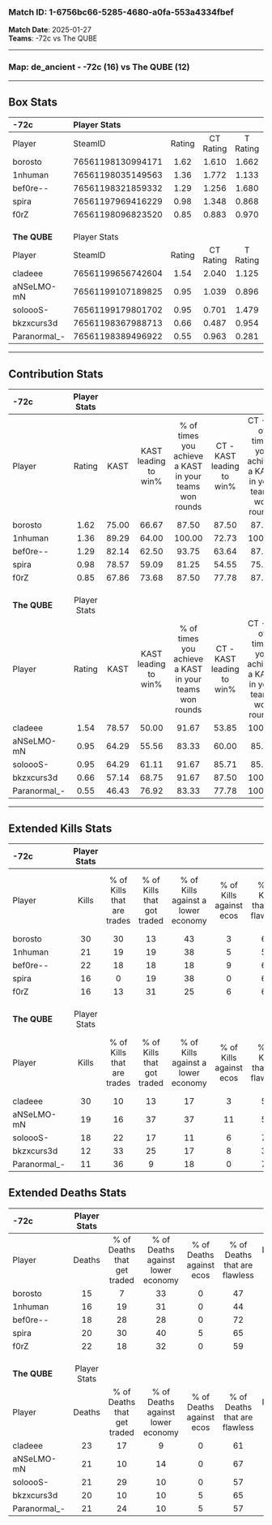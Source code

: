 ### Match ID: 1-6756bc66-5285-4680-a0fa-553a4334fbef  
**Match Date**: 2025-01-27  
**Teams**: -72c vs The QUBE  

---  

### **Map**: de_ancient - -72c (16) vs The QUBE (12)  
---  

## Box Stats  

| **-72c**     | Player Stats      |        |           |          |       |       |       |         |        |      |     |
| :- | :- | :-: | :-: | :-: | :-: | :-: | :-: | :-: | :-: | :-: | :-: |
| Player       | SteamID           | Rating | CT Rating | T Rating | KAST  |  ADR  | Kills | Assists | Deaths | K/D  | HS% |
| borosto      | 76561198130994171 |  1.62  |   1.610   |  1.662   | 75.00 | 109.2 |  30   |    5    |   15   | 2.00 | 63  |
| 1nhuman      | 76561198035149563 |  1.36  |   1.772   |  1.133   | 89.29 | 84.9  |  21   |   10    |   16   | 1.31 | 61  |
| bef0re--     | 76561198321859332 |  1.29  |   1.256   |  1.680   | 82.14 | 83.2  |  22   |    8    |   18   | 1.22 | 59  |
| spira        | 76561197969416229 |  0.98  |   1.348   |  0.868   | 78.57 | 62.6  |  16   |    8    |   20   | 0.80 | 43  |
| f0rZ         | 76561198096823520 |  0.85  |   0.883   |  0.970   | 67.86 | 61.4  |  16   |    7    |   22   | 0.73 | 43  |
|              |                   |        |           |          |       |       |       |         |        |      |     |
|              |                   |        |           |          |       |       |       |         |        |      |     |
|              |                   |        |           |          |       |       |       |         |        |      |     |
| **The QUBE** | Player Stats      |        |           |          |       |       |       |         |        |      |     |
| Player       | SteamID           | Rating | CT Rating | T Rating | KAST  |  ADR  | Kills | Assists | Deaths | K/D  | HS% |
| cladeee      | 76561199656742604 |  1.54  |   2.040   |  1.125   | 78.57 | 125.0 |  30   |    4    |   23   | 1.30 | 50  |
| aNSeLMO-mN   | 76561199107189825 |  0.95  |   1.039   |  0.896   | 64.29 | 65.5  |  19   |    7    |   21   | 0.90 | 52  |
| soloooS-     | 76561199179801702 |  0.95  |   0.701   |  1.479   | 64.29 | 74.0  |  18   |    7    |   21   | 0.86 | 61  |
| bkzxcurs3d   | 76561198367988713 |  0.66  |   0.487   |  0.954   | 57.14 | 51.4  |  12   |    9    |   20   | 0.60 | 33  |
| Paranormal_- | 76561198389496922 |  0.55  |   0.963   |  0.281   | 46.43 | 56.7  |  11   |    8    |   21   | 0.52 | 45  |
---  

## Contribution Stats  

| **-72c**     | Player Stats |       |                      |                                                        |                           |                                                             |                          |                                                            |
| :- | :-: | :-: | :-: | :-: | :-: | :-: | :-: | :-: |
| Player       |    Rating    | KAST  | KAST leading to win% | % of times you achieve a KAST in your teams won rounds | CT - KAST leading to win% | CT - % of times you achieve a KAST in your teams won rounds | T - KAST leading to win% | T - % of times you achieve a KAST in your teams won rounds |
| borosto      |     1.62     | 75.00 |        66.67         |                         87.50                          |           87.50           |                            87.50                            |          53.85           |                           87.50                            |
| 1nhuman      |     1.36     | 89.29 |        64.00         |                         100.00                         |           72.73           |                           100.00                            |          57.14           |                           100.00                           |
| bef0re--     |     1.29     | 82.14 |        62.50         |                         93.75                          |           63.64           |                            87.50                            |          61.54           |                           100.00                           |
| spira        |     0.98     | 78.57 |        59.09         |                         81.25                          |           54.55           |                            75.00                            |          63.64           |                           87.50                            |
| f0rZ         |     0.85     | 67.86 |        73.68         |                         87.50                          |           77.78           |                            87.50                            |          70.00           |                           87.50                            |
|              |              |       |                      |                                                        |                           |                                                             |                          |                                                            |
|              |              |       |                      |                                                        |                           |                                                             |                          |                                                            |
|              |              |       |                      |                                                        |                           |                                                             |                          |                                                            |
| **The QUBE** | Player Stats |       |                      |                                                        |                           |                                                             |                          |                                                            |
| Player       |    Rating    | KAST  | KAST leading to win% | % of times you achieve a KAST in your teams won rounds | CT - KAST leading to win% | CT - % of times you achieve a KAST in your teams won rounds | T - KAST leading to win% | T - % of times you achieve a KAST in your teams won rounds |
| cladeee      |     1.54     | 78.57 |        50.00         |                         91.67                          |           53.85           |                           100.00                            |          44.44           |                           80.00                            |
| aNSeLMO-mN   |     0.95     | 64.29 |        55.56         |                         83.33                          |           60.00           |                            85.71                            |          50.00           |                           80.00                            |
| soloooS-     |     0.95     | 64.29 |        61.11         |                         91.67                          |           85.71           |                            85.71                            |          45.45           |                           100.00                           |
| bkzxcurs3d   |     0.66     | 57.14 |        68.75         |                         91.67                          |           87.50           |                           100.00                            |          50.00           |                           80.00                            |
| Paranormal_- |     0.55     | 46.43 |        76.92         |                         83.33                          |           77.78           |                           100.00                            |          75.00           |                           60.00                            |
---  

## Extended Kills Stats  

| **-72c**     | Player Stats |                            |                            |                                    |                         |                              |                                 |                                       |                    |           |
| :- | :-: | :-: | :-: | :-: | :-: | :-: | :-: | :-: | :-: | :-: |
| Player       |    Kills     | % of Kills that are trades | % of Kills that got traded | % of Kills against a lower economy | % of Kills against ecos | % of Kills that are flawless | % of Kills that are close duels | % of Kills that are assisted by flash | Pistol Round Kills | AWP Kills |
| borosto      |      30      |             30             |             13             |                 43                 |            3            |              63              |               10                |                  10                   |         2          |     0     |
| 1nhuman      |      21      |             19             |             19             |                 38                 |            5            |              52              |                0                |                   0                   |         2          |     0     |
| bef0re--     |      22      |             18             |             18             |                 18                 |            9            |              64              |                5                |                   9                   |         3          |     0     |
| spira        |      16      |             0              |             19             |                 38                 |            0            |              69              |               13                |                   6                   |         0          |     0     |
| f0rZ         |      16      |             13             |             31             |                 25                 |            6            |              63              |                0                |                   6                   |         1          |     3     |
|              |              |                            |                            |                                    |                         |                              |                                 |                                       |                    |           |
|              |              |                            |                            |                                    |                         |                              |                                 |                                       |                    |           |
|              |              |                            |                            |                                    |                         |                              |                                 |                                       |                    |           |
| **The QUBE** | Player Stats |                            |                            |                                    |                         |                              |                                 |                                       |                    |           |
| Player       |    Kills     | % of Kills that are trades | % of Kills that got traded | % of Kills against a lower economy | % of Kills against ecos | % of Kills that are flawless | % of Kills that are close duels | % of Kills that are assisted by flash | Pistol Round Kills | AWP Kills |
| cladeee      |      30      |             10             |             13             |                 17                 |            3            |              57              |                3                |                  10                   |         3          |     0     |
| aNSeLMO-mN   |      19      |             16             |             37             |                 37                 |           11            |              53              |               11                |                   5                   |         2          |     0     |
| soloooS-     |      18      |             22             |             17             |                 11                 |            6            |              72              |                0                |                   0                   |         0          |     0     |
| bkzxcurs3d   |      12      |             33             |             25             |                 17                 |            8            |              33              |                0                |                   0                   |         2          |     4     |
| Paranormal_- |      11      |             36             |             9              |                 18                 |            0            |              73              |                0                |                   9                   |         0          |     0     |
## Extended Deaths Stats  

| **-72c**     | Player Stats |                             |                                   |                          |                               |                            |                           |               |
| :- | :-: | :-: | :-: | :-: | :-: | :-: | :-: | :-: |
| Player       |    Deaths    | % of Deaths that get traded | % of Deaths against lower economy | % of Deaths against ecos | % of Deaths that are flawless | % of Deaths that are close | % of Deaths while blinded | Deaths to AWP |
| borosto      |      15      |              7              |                33                 |            0             |              47               |             7              |             7             |       0       |
| 1nhuman      |      16      |             19              |                31                 |            0             |              44               |             0              |             0             |       1       |
| bef0re--     |      18      |             28              |                28                 |            0             |              72               |             6              |            11             |       1       |
| spira        |      20      |             30              |                40                 |            5             |              65               |             5              |             5             |       2       |
| f0rZ         |      22      |             18              |                32                 |            0             |              59               |             0              |             5             |       0       |
|              |              |                             |                                   |                          |                               |                            |                           |               |
|              |              |                             |                                   |                          |                               |                            |                           |               |
|              |              |                             |                                   |                          |                               |                            |                           |               |
| **The QUBE** | Player Stats |                             |                                   |                          |                               |                            |                           |               |
| Player       |    Deaths    | % of Deaths that get traded | % of Deaths against lower economy | % of Deaths against ecos | % of Deaths that are flawless | % of Deaths that are close | % of Deaths while blinded | Deaths to AWP |
| cladeee      |      23      |             17              |                 9                 |            0             |              61               |             9              |            13             |       2       |
| aNSeLMO-mN   |      21      |             10              |                14                 |            0             |              67               |             0              |             5             |       0       |
| soloooS-     |      21      |             29              |                10                 |            0             |              57               |             5              |             5             |       0       |
| bkzxcurs3d   |      20      |             10              |                10                 |            5             |              65               |             5              |             5             |       0       |
| Paranormal_- |      21      |             24              |                10                 |            5             |              57               |             10             |             5             |       1       |
